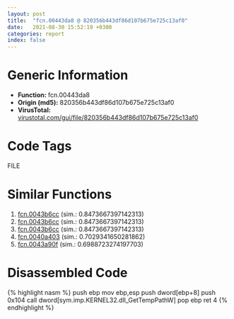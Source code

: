 ```yaml
---
layout: post
title:  "fcn.00443da8 @ 820356b443df86d107b675e725c13af0"
date:   2021-08-30 15:52:19 +0300
categories: report
index: false
---
```


# Generic Information
- **Function:** fcn.00443da8
- **Origin (md5):** 820356b443df86d107b675e725c13af0
- **VirusTotal:** [virustotal.com/gui/file/820356b443df86d107b675e725c13af0][virustotal_ref]

# Code Tags
<span class="tag" id="FILE">FILE</span>


# Similar Functions

1. [fcn.0043b6cc][similar_1_ref] (sim.: 0.8473667397142313)
2. [fcn.0043b6cc][similar_2_ref] (sim.: 0.8473667397142313)
3. [fcn.0043b6cc][similar_3_ref] (sim.: 0.8473667397142313)
4. [fcn.0040a403][similar_4_ref] (sim.: 0.7029341650281862)
5. [fcn.0043a90f][similar_5_ref] (sim.: 0.6988723274197703)


# Disassembled Code

{% highlight nasm %}
push ebp
mov ebp,esp
push dword[ebp+8]
push 0x104
call dword[sym.imp.KERNEL32.dll_GetTempPathW]
pop ebp
ret 4
{% endhighlight %}


[similar_1_ref]: /report/fcn.0043b6cc@074a6a8502a27e18f8b5ea831bacabad
[similar_2_ref]: /report/fcn.0043b6cc@ab22d984f64f202bfb2e0f0e1f3a3f8f
[similar_3_ref]: /report/fcn.0043b6cc@d3ad46676721a96e1408ac558c298889
[similar_4_ref]: /report/fcn.0040a403@4c2db4ba96e80258daff665d7d7a016a
[similar_5_ref]: /report/fcn.0043a90f@82c78d277667bbc35c5b584ddcd52df6
[virustotal_ref]: https://www.virustotal.com/gui/file/820356b443df86d107b675e725c13af0